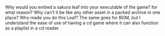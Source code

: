 Why would you embed a sakura leaf into your executable of the game? for what reason? Why can't it be like any other asset in a packed archive in one place? Who made you do this Leaf? The same goes for BGM, but I understand the ease of use of having a cd game where it can also function as a playlist in a cd reader.